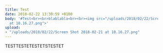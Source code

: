 ```yaml
---
title: Test
date: 2018-02-22 13:30:59 +0100
body: '#Test<br><br>blablabla<br><br><img src="/uploads/2018/02/22/Screen Shot 2018-02-21
  at 10.16.27.png">'
upload:
- "/uploads/2018/02/22/Screen Shot 2018-02-21 at 10.16.27.png"
---
```

TESTTESTETESTETSTESTET